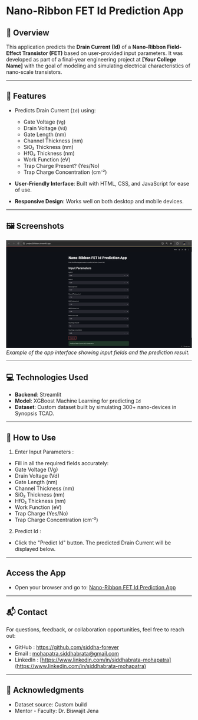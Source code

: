 # Nano-Ribbon FET Id Prediction App

## 📌 Overview
This application predicts the **Drain Current (Id)** of a **Nano-Ribbon Field-Effect Transistor (FET)** based on user-provided input parameters. It was developed as part of a final-year engineering project at **[Your College Name]** with the goal of modeling and simulating electrical characteristics of nano-scale transistors.

---

## 🔧 Features
- Predicts Drain Current (`Id`) using:
  - Gate Voltage (`Vg`)
  - Drain Voltage (`Vd`)
  - Gate Length (nm)
  - Channel Thickness (nm)
  - SiO₂ Thickness (nm)
  - HfO₂ Thickness (nm)
  - Work Function (eV)
  - Trap Charge Present? (Yes/No)
  - Trap Charge Concentration (cm⁻²)

- **User-Friendly Interface**: Built with HTML, CSS, and JavaScript for ease of use.
- **Responsive Design**: Works well on both desktop and mobile devices.

---

## 🖼️ Screenshots
![App Screenshot](nano-ribbon.png)  
*Example of the app interface showing input fields and the prediction result.*

---

## 💻 Technologies Used
- **Backend**: Streamlit
- **Model**: XGBoost Machine Learning for predicting `Id`
- **Dataset**: Custom dataset built by simulating 300+ nano-devices in Synopsis TCAD.

---
## 🧪 How to Use
1. Enter Input Parameters :
  - Fill in all the required fields accurately:
  - Gate Voltage (Vg)
  - Drain Voltage (Vd)
  - Gate Length (nm)
  - Channel Thickness (nm)
  - SiO₂ Thickness (nm)
  - HfO₂ Thickness (nm)
  - Work Function (eV)
  - Trap Charge (Yes/No)
  - Trap Charge Concentration (cm⁻²)
2. Predict Id :
  - Click the "Predict Id" button. The predicted Drain Current will be displayed below.


---
## Access the App
- Open your browser and go to: [Nano-Ribbon FET Id Prediction App](https://project2ribbon.streamlit.app/)

---

## 📬 Contact
For questions, feedback, or collaboration opportunities, feel free to reach out:

- GitHub : https://github.com/siddha-forever
- Email : mohapatra.siddhabrata@gmail.com
- LinkedIn : [https://www.linkedin.com/in/siddhabrata-mohapatra](https://www.linkedin.com/in/siddhabrata-mohapatra)

---

## 🙏 Acknowledgments
- Dataset source: Custom build
- Mentor - Faculty: Dr. Biswajit Jena
